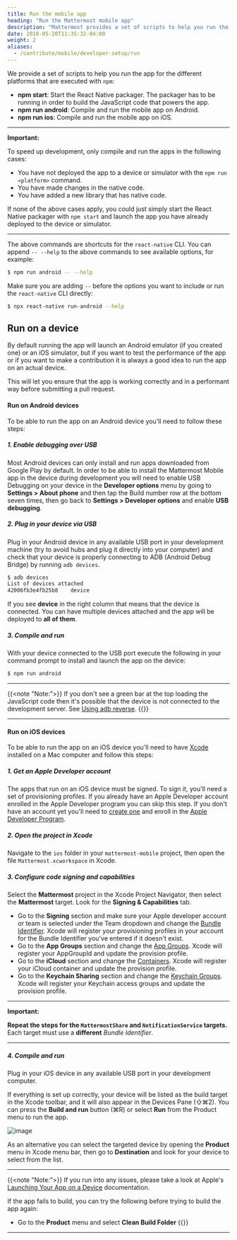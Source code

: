 ```yaml
---
title: Run the mobile app
heading: "Run the Mattermost mobile app"
description: "Mattermost provides a set of scripts to help you run the app for different platforms. Learn about them here."
date: 2018-05-20T11:35:32-04:00
weight: 2
aliases:
  - /contribute/mobile/developer-setup/run
---
```


We provide a set of scripts to help you run the app for the different platforms that are executed with `npm`:

* **npm start**: Start the React Native packager. The packager has to be running in order to build the JavaScript code that powers the app.
* **npm run android**: Compile and run the mobile app on Android.
* **npm run ios**: Compile and run the mobile app on iOS.

---
**Important:**

To speed up development, only compile and run the apps in the following cases:
- You have not deployed the app to a device or simulator with the `npm run <platform>` command.
- You have made changes in the native code.
- You have added a new library that has native code.

If none of the above cases apply, you could just simply start the React Native packager with `npm start` and launch the app you have already deployed to the device or simulator.

---

The above commands are shortcuts for the `react-native` CLI.  You can append `-- --help` to the above commands to see available options, for example:

```sh
$ npm run android -- --help
```

Make sure you are adding `--` before the options you want to include or run the `react-native` CLI directly:

```sh
$ npx react-native run-android --help
```

## Run on a device

By default running the app will launch an Android emulator (if you created one) or an iOS simulator, but if you want to test the performance of the app or if you want to make a contribution it is always a good idea to run the app on an actual device.

This will let you ensure that the app is working correctly and in a performant way before submitting a pull request.

#### Run on Android devices

To be able to run the app on an Android device you'll need to follow these steps:

##### 1. Enable debugging over USB

Most Android devices can only install and run apps downloaded from Google Play by default. In order to be able to install the Mattermost Mobile app in the device during development you will need to enable USB Debugging on your device in the **Developer options** menu by going to **Settings > About phone** and then tap the Build number row at the bottom seven times, then go back to **Settings > Developer options** and enable **USB debugging**.

##### 2. Plug in your device via USB

Plug in your Android device in any available USB port in your development machine (try to avoid hubs and plug it directly into your computer) and check that your device is properly connecting to ADB (Android Debug Bridge) by running `adb devices`.

```sh
$ adb devices
List of devices attached
42006fb3e4fb25b8    device
```

If you see **device** in the right column that means that the device is connected. You can have multiple devices attached and the app will be deployed to **all of them**.

##### 3. Compile and run

With your device connected to the USB port execute the following in your command prompt to install and launch the app on the device:

```sh
$ npm run android
```

---
{{<note "Note:">}}
If you don't see a green bar at the top loading the JavaScript code then it's possible that the device is not connected to the development server. See [Using adb reverse](http://reactnative.dev/docs/running-on-device.html#method-1-using-adb-reverse-recommended).
{{</note>}}

---

#### Run on iOS devices

To be able to run the app on an iOS device you'll need to have [Xcode](https://developer.apple.com/xcode/) installed on a Mac computer and follow this steps:

##### 1. Get an Apple Developer account

The apps that run on an iOS device must be signed. To sign it, you'll need a set of provisioning profiles. If you already have an Apple Developer account enrolled in the Apple Developer program you can skip this step. If you don't have an account yet you'll need to [create one](https://appleid.apple.com/account?appId=632&returnUrl=https%3A%2F%2Fdeveloper.apple.com%2Faccount%2F#!&page=create) and enroll in the [Apple Developer Program](https://developer.apple.com/programs/).

##### 2. Open the project in Xcode

Navigate to the `ios` folder in your `mattermost-mobile` project, then open the file `Mattermost.xcworkspace` in Xcode.

##### 3. Configure code signing and capabilities

Select the **Mattermost** project in the Xcode Project Navigator, then select the **Mattermost** target. Look for the **Signing & Capabilities** tab.

* Go to the **Signing** section and make sure your Apple developer account or team is selected under the Team dropdown and change the [Bundle Identifier](https://developer.apple.com/documentation/appstoreconnectapi/bundle_ids). Xcode will register your provisioning profiles in your account for the Bundle Identifier you've entered if it doesn't exist.
* Go to the **App Groups** section and change the [App Groups](https://developer.apple.com/documentation/bundleresources/entitlements/com_apple_security_application-groups?language=objc). Xcode will register your AppGroupId and update the provision profile.
* Go to the **iCloud** section and change the [Containers](https://developer.apple.com/documentation/bundleresources/entitlements/com_apple_developer_icloud-container-identifiers?language=objc). Xcode will register your iCloud container and update the provision profile.
* Go to the **Keychain Sharing** section and change the [Keychain Groups](https://developer.apple.com/documentation/bundleresources/entitlements/keychain-access-groups?language=objc). Xcode will register your Keychain access groups and update the provision profile.

---
**Important:**

**Repeat the steps for the `MattermostShare` and `NotificationService` targets.** Each target must use a **different** *Bundle Identifier*.

---

##### 4. Compile and run

Plug in your iOS device in any available USB port in your development computer.

If everything is set up correctly, your device will be listed as the build target in the Xcode toolbar, and it will also appear in the Devices Pane (⇧⌘2). You can press the **Build and run** button (⌘R) or select **Run** from the Product menu to run the app.

![image](/img/mobile/running_ios.png)

As an alternative you can select the targeted device by opening the **Product** menu in Xcode menu bar, then go to **Destination** and look for your device to select from the list.

---
{{<note "Note:">}}
If you run into any issues, please take a look at Apple's [Launching Your App on a Device](https://developer.apple.com/library/content/documentation/IDEs/Conceptual/AppDistributionGuide/LaunchingYourApponDevices/LaunchingYourApponDevices.html#//apple_ref/doc/uid/TP40012582-CH27-SW4) documentation.

If the app fails to build, you can try the following before trying to build the app again:

- Go to the **Product** menu and select **Clean Build Folder**
{{</note>}}

---

